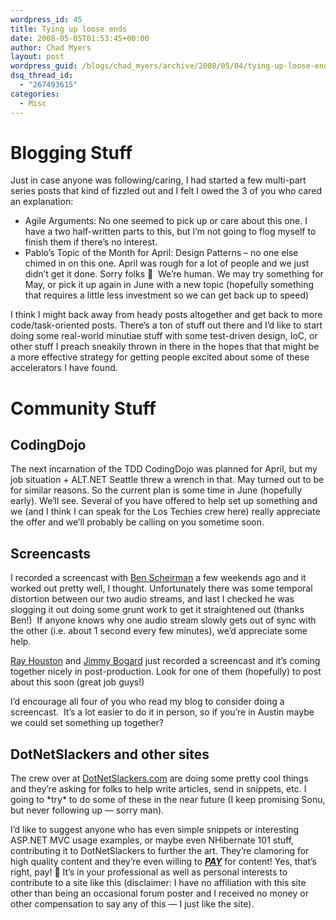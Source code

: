 ```yaml
---
wordpress_id: 45
title: Tying up loose ends
date: 2008-05-05T01:53:45+00:00
author: Chad Myers
layout: post
wordpress_guid: /blogs/chad_myers/archive/2008/05/04/tying-up-loose-ends.aspx
dsq_thread_id:
  - "267493615"
categories:
  - Misc
---
```

# Blogging Stuff

Just in case anyone was following/caring, I had started a few multi-part series posts that kind of fizzled out and I felt I owed the 3 of you who cared an explanation:

  * Agile Arguments: No one seemed to pick up or care about this one. I have a two half-written parts to this, but I&#8217;m not going to flog myself to finish them if there&#8217;s no interest.
  * Pablo&#8217;s Topic of the Month for April: Design Patterns &#8211; no one else chimed in on this one. April was rough for a lot of people and we just didn&#8217;t get it done. Sorry folks 🙁&nbsp; We&#8217;re human. We may try something for May, or pick it up again in June with a new topic (hopefully something that requires a little less investment so we can get back up to speed)

I think I might back away from heady posts altogether and get back to more code/task-oriented posts. There&#8217;s a ton of stuff out there and I&#8217;d like to start doing some real-world minutiae stuff with some test-driven design, IoC, or other stuff I preach sneakily thrown in there in the hopes that that might be a more effective strategy for getting people excited about some of these accelerators I have found.

# Community Stuff

## CodingDojo

The next incarnation of the TDD CodingDojo was planned for April, but my job situation + ALT.NET Seattle threw a wrench in that. May turned out to be for similar reasons. So the current plan is some time in June (hopefully early). We&#8217;ll see. Several of you have offered to help set up something and we (and I think I can speak for the Los Techies crew here) really appreciate the offer and we&#8217;ll probably be calling on you sometime soon.

## Screencasts

I recorded a screencast with [Ben Scheirman](http://www.flux88.com/) a few weekends ago and it worked out pretty well, I thought. Unfortunately there was some temporal distortion between our two audio streams, and last I checked he was slogging it out doing some grunt work to get it straightened out (thanks Ben!)&nbsp; If anyone knows why one audio stream slowly gets out of sync with the other (i.e. about 1 second every few minutes), we&#8217;d appreciate some help.

[Ray Houston](rhouston.lostechies.com) and [Jimmy Bogard](jimmybogard.lostechies.com) just recorded a screencast and it&#8217;s coming together nicely in post-production. Look for one of them (hopefully) to post about this soon (great job guys!)

I&#8217;d encourage all four of you who read my blog to consider doing a screencast.&nbsp; It&#8217;s a lot easier to do it in person, so if you&#8217;re in Austin maybe we could set something up together?

## DotNetSlackers and other sites

The crew over at [DotNetSlackers.com](www.dotnetslackers.com) are doing some pretty cool things and they&#8217;re asking for folks to help write articles, send in snippets, etc. I going to \*try\* to do some of these in the near future (I keep promising Sonu, but never following up &#8212; sorry man).

I&#8217;d like to suggest anyone who has even simple snippets or interesting ASP.NET MVC usage examples, or maybe even NHibernate 101 stuff, contributing it to DotNetSlackers to further the art. They&#8217;re clamoring for high quality content and they&#8217;re even willing to [**_PAY_**](http://dotnetslackers.com/articles/SubmissionGuidelines.aspx) for content! Yes, that&#8217;s right, pay! 🙂 It&#8217;s in your professional as well as personal interests to contribute to a site like this (disclaimer: I have no affiliation with this site other than being an occasional forum poster and I received no money or other compensation to say any of this &#8212; I just like the site).
